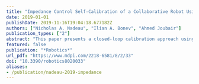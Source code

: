 ```yaml
---
title: "Impedance Control Self-Calibration of a Collaborative Robot Using Kinematic Coupling"
date: 2019-01-01
publishDate: 2019-11-16T19:04:18.677182Z
authors: ["Nicholas A. Nadeau", "Ilian A. Bonev", "Ahmed Joubair"]
publication_types: ["2"]
abstract: "This paper presents a closed-loop calibration approach using impedance control. The process is managed by a data communication architecture based on open-source tools and designed for adaptability. The calibration procedure uses precision spheres and a kinematic coupling standard machine tool components, which are suitable for harsh industrial environments. As such, the required equipment is low cost (approximately $2000 USD), robust, and is quick to set up, especially when compared to traditional calibration devices. As demonstrated through an experimental study and validated with a laser tracker, the absolute accuracy of the KUKA LBR iiwa robot was improved to a maximum error of 0.990 mm, representing a 58.4% improvement when compared to the nominal model. Further testing showed that a traditional calibration using a laser tracker only improved the maximum error by 58 &micro;m over the impedance control approach."
featured: false
publication: "*Robotics*"
url_pdf: "https://www.mdpi.com/2218-6581/8/2/33"
doi: "10.3390/robotics8020033"
aliases:
- /publication/nadeau-2019-impedance
---
```


